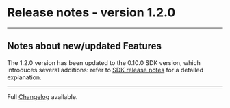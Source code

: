 # Release notes - version 1.2.0
---

## Notes about new/updated Features
The 1.2.0 version has been updated to the 0.10.0 SDK version, which introduces several additions: refer to [SDK release notes](https://github.com/HorizenOfficial/Sidechains-SDK/blob/0.10.0/doc/release/0.10.0.md) for a detailed explanation.

---
Full [Changelog](/CHANGELOG.md) available.